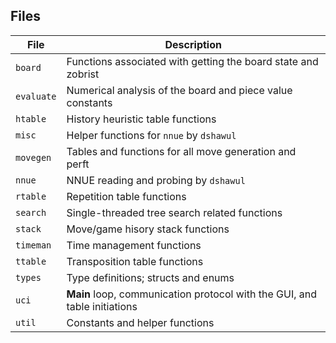 ## Files

| File | Description |
| --- | --- |
| `board` | Functions associated with getting the board state and zobrist |
| `evaluate` | Numerical analysis of the board and piece value constants |
| `htable` | History heuristic table functions |
| `misc` | Helper functions for `nnue` by `dshawul` |
| `movegen` | Tables and functions for all move generation and perft |
| `nnue` | NNUE reading and probing by `dshawul` |
| `rtable` | Repetition table functions |
| `search` | Single-threaded tree search related functions |
| `stack` | Move/game hisory stack functions |
| `timeman` | Time management functions |
| `ttable` | Transposition table functions |
| `types` | Type definitions; structs and enums |
| `uci` | **Main** loop, communication protocol with the GUI, and table initiations |
| `util` | Constants and helper functions |
